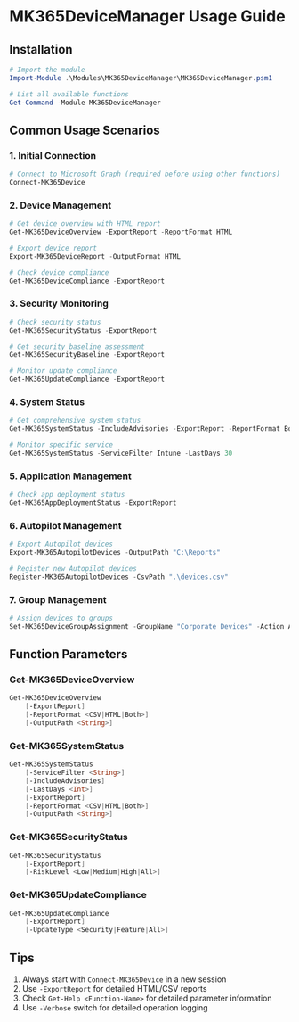 # MK365DeviceManager Usage Guide

## Installation

```powershell
# Import the module
Import-Module .\Modules\MK365DeviceManager\MK365DeviceManager.psm1

# List all available functions
Get-Command -Module MK365DeviceManager
```

## Common Usage Scenarios

### 1. Initial Connection
```powershell
# Connect to Microsoft Graph (required before using other functions)
Connect-MK365Device
```

### 2. Device Management
```powershell
# Get device overview with HTML report
Get-MK365DeviceOverview -ExportReport -ReportFormat HTML

# Export device report
Export-MK365DeviceReport -OutputFormat HTML

# Check device compliance
Get-MK365DeviceCompliance -ExportReport
```

### 3. Security Monitoring
```powershell
# Check security status
Get-MK365SecurityStatus -ExportReport

# Get security baseline assessment
Get-MK365SecurityBaseline -ExportReport

# Monitor update compliance
Get-MK365UpdateCompliance -ExportReport
```

### 4. System Status
```powershell
# Get comprehensive system status
Get-MK365SystemStatus -IncludeAdvisories -ExportReport -ReportFormat Both

# Monitor specific service
Get-MK365SystemStatus -ServiceFilter Intune -LastDays 30
```

### 5. Application Management
```powershell
# Check app deployment status
Get-MK365AppDeploymentStatus -ExportReport
```

### 6. Autopilot Management
```powershell
# Export Autopilot devices
Export-MK365AutopilotDevices -OutputPath "C:\Reports"

# Register new Autopilot devices
Register-MK365AutopilotDevices -CsvPath ".\devices.csv"
```

### 7. Group Management
```powershell
# Assign devices to groups
Set-MK365DeviceGroupAssignment -GroupName "Corporate Devices" -Action Add -DeviceFilter "LAP-*"
```

## Function Parameters

### Get-MK365DeviceOverview
```powershell
Get-MK365DeviceOverview 
    [-ExportReport] 
    [-ReportFormat <CSV|HTML|Both>] 
    [-OutputPath <String>]
```

### Get-MK365SystemStatus
```powershell
Get-MK365SystemStatus 
    [-ServiceFilter <String>] 
    [-IncludeAdvisories] 
    [-LastDays <Int>] 
    [-ExportReport] 
    [-ReportFormat <CSV|HTML|Both>] 
    [-OutputPath <String>]
```

### Get-MK365SecurityStatus
```powershell
Get-MK365SecurityStatus 
    [-ExportReport] 
    [-RiskLevel <Low|Medium|High|All>]
```

### Get-MK365UpdateCompliance
```powershell
Get-MK365UpdateCompliance 
    [-ExportReport] 
    [-UpdateType <Security|Feature|All>]
```

## Tips
1. Always start with `Connect-MK365Device` in a new session
2. Use `-ExportReport` for detailed HTML/CSV reports
3. Check `Get-Help <Function-Name>` for detailed parameter information
4. Use `-Verbose` switch for detailed operation logging
